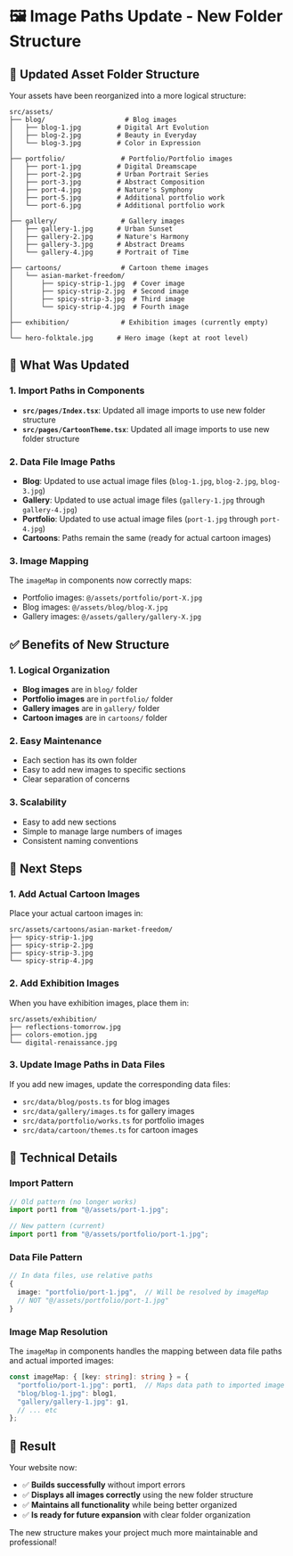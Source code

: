 # 🖼️ Image Paths Update - New Folder Structure

## 📁 Updated Asset Folder Structure

Your assets have been reorganized into a more logical structure:

```
src/assets/
├── blog/                    # Blog images
│   ├── blog-1.jpg         # Digital Art Evolution
│   ├── blog-2.jpg         # Beauty in Everyday
│   └── blog-3.jpg         # Color in Expression
│
├── portfolio/              # Portfolio/Portfolio images
│   ├── port-1.jpg         # Digital Dreamscape
│   ├── port-2.jpg         # Urban Portrait Series
│   ├── port-3.jpg         # Abstract Composition
│   ├── port-4.jpg         # Nature's Symphony
│   ├── port-5.jpg         # Additional portfolio work
│   └── port-6.jpg         # Additional portfolio work
│
├── gallery/                # Gallery images
│   ├── gallery-1.jpg      # Urban Sunset
│   ├── gallery-2.jpg      # Nature's Harmony
│   ├── gallery-3.jpg      # Abstract Dreams
│   └── gallery-4.jpg      # Portrait of Time
│
├── cartoons/               # Cartoon theme images
│   └── asian-market-freedom/
│       ├── spicy-strip-1.jpg  # Cover image
│       ├── spicy-strip-2.jpg  # Second image
│       ├── spicy-strip-3.jpg  # Third image
│       └── spicy-strip-4.jpg  # Fourth image
│
├── exhibition/             # Exhibition images (currently empty)
│
└── hero-folktale.jpg      # Hero image (kept at root level)
```

## 🔄 What Was Updated

### 1. **Import Paths in Components**
- **`src/pages/Index.tsx`**: Updated all image imports to use new folder structure
- **`src/pages/CartoonTheme.tsx`**: Updated all image imports to use new folder structure

### 2. **Data File Image Paths**
- **Blog**: Updated to use actual image files (`blog-1.jpg`, `blog-2.jpg`, `blog-3.jpg`)
- **Gallery**: Updated to use actual image files (`gallery-1.jpg` through `gallery-4.jpg`)
- **Portfolio**: Updated to use actual image files (`port-1.jpg` through `port-4.jpg`)
- **Cartoons**: Paths remain the same (ready for actual cartoon images)

### 3. **Image Mapping**
The `imageMap` in components now correctly maps:
- Portfolio images: `@/assets/portfolio/port-X.jpg`
- Blog images: `@/assets/blog/blog-X.jpg`
- Gallery images: `@/assets/gallery/gallery-X.jpg`

## ✅ Benefits of New Structure

### **1. Logical Organization**
- **Blog images** are in `blog/` folder
- **Portfolio images** are in `portfolio/` folder
- **Gallery images** are in `gallery/` folder
- **Cartoon images** are in `cartoons/` folder

### **2. Easy Maintenance**
- Each section has its own folder
- Easy to add new images to specific sections
- Clear separation of concerns

### **3. Scalability**
- Easy to add new sections
- Simple to manage large numbers of images
- Consistent naming conventions

## 🎯 Next Steps

### **1. Add Actual Cartoon Images**
Place your actual cartoon images in:
```
src/assets/cartoons/asian-market-freedom/
├── spicy-strip-1.jpg
├── spicy-strip-2.jpg
├── spicy-strip-3.jpg
└── spicy-strip-4.jpg
```

### **2. Add Exhibition Images**
When you have exhibition images, place them in:
```
src/assets/exhibition/
├── reflections-tomorrow.jpg
├── colors-emotion.jpg
└── digital-renaissance.jpg
```

### **3. Update Image Paths in Data Files**
If you add new images, update the corresponding data files:
- `src/data/blog/posts.ts` for blog images
- `src/data/gallery/images.ts` for gallery images
- `src/data/portfolio/works.ts` for portfolio images
- `src/data/cartoon/themes.ts` for cartoon images

## 🔧 Technical Details

### **Import Pattern**
```typescript
// Old pattern (no longer works)
import port1 from "@/assets/port-1.jpg";

// New pattern (current)
import port1 from "@/assets/portfolio/port-1.jpg";
```

### **Data File Pattern**
```typescript
// In data files, use relative paths
{
  image: "portfolio/port-1.jpg",  // Will be resolved by imageMap
  // NOT "@/assets/portfolio/port-1.jpg"
}
```

### **Image Map Resolution**
The `imageMap` in components handles the mapping between data file paths and actual imported images:
```typescript
const imageMap: { [key: string]: string } = {
  "portfolio/port-1.jpg": port1,  // Maps data path to imported image
  "blog/blog-1.jpg": blog1,
  "gallery/gallery-1.jpg": g1,
  // ... etc
};
```

## 🎉 Result

Your website now:
- ✅ **Builds successfully** without import errors
- ✅ **Displays all images correctly** using the new folder structure
- ✅ **Maintains all functionality** while being better organized
- ✅ **Is ready for future expansion** with clear folder organization

The new structure makes your project much more maintainable and professional!
